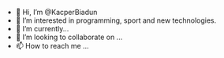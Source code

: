 - 👋 Hi, I’m @KacperBiadun
- 👀 I’m interested in programming, sport and new technologies.
- 🌱 I’m currently... 
- 💞️ I’m looking to collaborate on ...
- 📫 How to reach me ...

<!---
KacperBiadun/KacperBiadun is a ✨ special ✨ repository because its `README.md` (this file) appears on your GitHub profile.
You can click the Preview link to take a look at your changes.
--->
